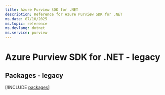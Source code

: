 ```yaml
---
title: Azure Purview SDK for .NET
description: Reference for Azure Purview SDK for .NET
ms.date: 07/10/2025
ms.topic: reference
ms.devlang: dotnet
ms.service: purview
---
```

# Azure Purview SDK for .NET - legacy
## Packages - legacy
[!INCLUDE [packages](purview-index.md)]